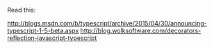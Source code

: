 Read this:

http://blogs.msdn.com/b/typescript/archive/2015/04/30/announcing-typescript-1-5-beta.aspx
http://blog.wolksoftware.com/decorators-reflection-javascript-typescript